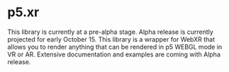 # p5.xr
This library is currently at a pre-alpha stage. Alpha release is currently projected for early October 15. This library is a wrapper for WebXR that allows you to render anything that can be rendered in p5 WEBGL mode in VR or AR. Extensive documentation and examples are coming with Alpha release.
